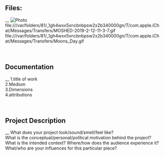 ## Files:
__
![Photo](file:///Users/gcmedia/Desktop/Max_huss_project1.jpg)<br>
file:///var/folders/81/_1gh4wxx5xncbnbpsw2x2b340000gn/T/com.apple.iChat/Messages/Transfers/MOSHED-2019-2-12-11-3-7.gif <br>
file:///var/folders/81/_1gh4wxx5xncbnbpsw2x2b340000gn/T/com.apple.iChat/Messages/Transfers/Moons_Day.gif <br>
<br><br>
## Documentation 
__
1.title of work <br>
2.Medium <br>
3.Dimensions <br>
4.attributions <br>
<br><br>
## Project Description 
__
What does your project look/sound/smell/feel like? <br>
What is the conceptual/personal/political motivation behind the project?<br>
What is the intended context? Where/how does the audience experience it?<br>
What/who are your influences for this particular piece?<br>
